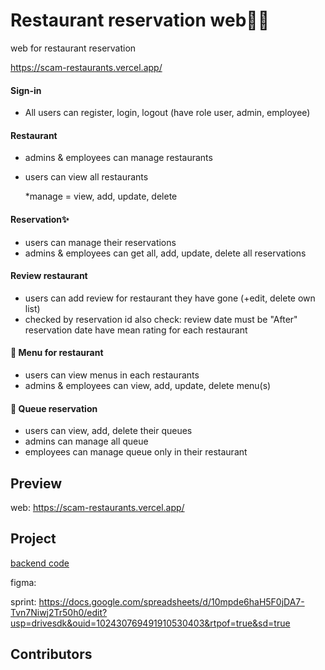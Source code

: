 # Restaurant reservation web🍙🍣

web for restaurant reservation

https://scam-restaurants.vercel.app/

#### Sign-in
- All users can register, login, logout (have role user, admin, employee)

#### Restaurant
- admins & employees can manage restaurants
- users can view all restaurants
  
  *manage = view, add, update, delete
#### Reservation✨
- users can manage their reservations
- admins & employees can get all, add, update, delete all reservations
  
#### Review restaurant
- users can add review for restaurant they have gone (+edit, delete own list)
- checked by reservation id
also check: review date must be "After" reservation date
have mean rating for each restaurant

#### 🥐 Menu for restaurant
- users can view menus in each restaurants
- admins & employees can view, add, update, delete menu(s)
#### 🥯 Queue reservation
- users can view, add, delete their queues
- admins can manage all queue
- employees can manage queue only in their restaurant

## Preview

web: https://scam-restaurants.vercel.app/

## Project
[backend code](https://github.com/incluDna/FullStack-Restaurant_Reservation/blob/4e7c05cea4cc9bacbb432df821be117280dfc050/backend/README.md)


figma:

sprint: https://docs.google.com/spreadsheets/d/10mpde6haH5F0jDA7-Tvn7Niwj2Tr50h0/edit?usp=drivesdk&ouid=102430769491910530403&rtpof=true&sd=true

## Contributors
